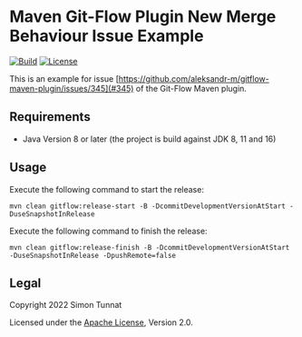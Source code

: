 # Maven Git-Flow Plugin New Merge Behaviour Issue Example
[![Build](https://github.com/simontunnat/maven-gitflow-ci-new-merge-behaviour-issue-example/workflows/CI/badge.svg)](https://github.com/simontunnat/maven-parent/actions?query=workflow%3ACI)
[![License](https://img.shields.io/badge/License-Apache%202.0-blue.svg)](https://opensource.org/licenses/Apache-2.0)

This is an example for issue [https://github.com/aleksandr-m/gitflow-maven-plugin/issues/345](#345) of the Git-Flow Maven plugin.

## Requirements
* Java Version 8 or later (the project is build against JDK 8, 11 and 16)

## Usage
Execute the following command to start the release:
```
mvn clean gitflow:release-start -B -DcommitDevelopmentVersionAtStart -DuseSnapshotInRelease
```

Execute the following command to finish the release:
```
mvn clean gitflow:release-finish -B -DcommitDevelopmentVersionAtStart -DuseSnapshotInRelease -DpushRemote=false
```

## Legal
Copyright 2022 Simon Tunnat

Licensed under the [Apache License](LICENSE), Version 2.0.
